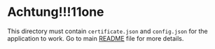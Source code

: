 # Achtung!!!11one

This directory must contain `certificate.json` and `config.json` for the application to work. Go to main [README](../../../) file for more details.
